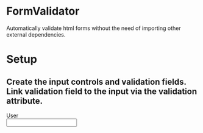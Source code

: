 # FormValidator
Automatically validate html forms without the need of importing other external dependencies.

<h1>Setup</h1>
<h2>Create the input controls and validation fields. Link validation field to the input via the validation attribute.</h2>
<div>
User<br/>
<input type="text" validation="validation1" validate-on="sixormore"/>
<div class="validation" id="validation1"></div><br/>
</div>
